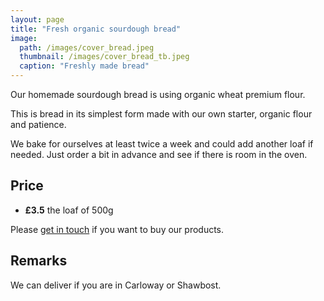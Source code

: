 ```yaml
---
layout: page
title: "Fresh organic sourdough bread"
image:
  path: /images/cover_bread.jpeg
  thumbnail: /images/cover_bread_tb.jpeg
  caption: "Freshly made bread"
---
```

Our homemade sourdough bread is using organic wheat premium flour.

This is bread in its simplest form made with our own starter, organic flour and patience.

We bake for ourselves at least twice a week and could add another loaf if needed. Just order a bit in advance and see if there is room in the oven.

## Price

* __£3.5__ the loaf of 500g

Please [get in touch](mailto:dsl6a04ab@mozmail.com) if you want to buy our products.

## Remarks
We can deliver if you are in Carloway or Shawbost.
